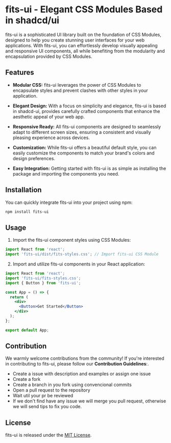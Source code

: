# fits-ui - Elegant CSS Modules Based in shadcd/ui

fits-ui is a sophisticated UI library built on the foundation of CSS Modules, designed to help you create stunning user interfaces for your web applications. With fits-ui, you can effortlessly develop visually appealing and responsive UI components, all while benefiting from the modularity and encapsulation provided by CSS Modules.

## Features

- **Modular CSS:** fits-ui leverages the power of CSS Modules to encapsulate styles and prevent clashes with other styles in your application.

- **Elegant Design:** With a focus on simplicity and elegance, fits-ui is based in shadcd-ui, provides carefully crafted components that enhance the aesthetic appeal of your web app.

- **Responsive Ready:** All fits-ui components are designed to seamlessly adapt to different screen sizes, ensuring a consistent and visually pleasing experience across devices.

- **Customization:** While fits-ui offers a beautiful default style, you can easily customize the components to match your brand's colors and design preferences.

- **Easy Integration:** Getting started with fits-ui is as simple as installing the package and importing the components you need.

## Installation

You can quickly integrate fits-ui into your project using npm:

```bash
npm install fits-ui
```

## Usage

1. Import the fits-ui component styles using CSS Modules:

```jsx
import React from 'react';
import 'fits-ui/dist/fits-styles.css'; // Import fits-ui CSS Module
```

2. Import and utilize fits-ui components in your React application:

```jsx
import React from 'react';
import 'fits-ui/fits-styles.css';
import { Button } from 'fits-ui';

const App = () => {
  return (
    <div>
      <Button>Get Started</Button>
    </div>
  );
};

export default App;
```

## Contribution

We warmly welcome contributions from the community! If you're interested in contributing to fits-ui, please follow our **Contribution Guidelines**:.

- Create a issue with description and examples or assign one issue 
- Create a fork
- Create a branch in you fork using convencional commits
- Open a pull request to the repository 
- Wait util your pr be reviewed 
- If we don't find have any issue we will merge you pull request, otherwise we will send tips to fix you code.


## License

fits-ui is released under the [MIT License](https://opensource.org/licenses/MIT).